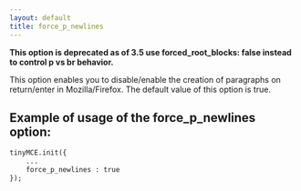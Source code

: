 ```yaml
---
layout: default
title: force_p_newlines
---
```


**This option is deprecated as of 3.5 use forced_root_blocks: false instead to control p vs br behavior.**

This option enables you to disable/enable the creation of paragraphs on return/enter in Mozilla/Firefox. The default value of this option is true.

## Example of usage of the force_p_newlines option:

```html
tinyMCE.init({
	...
	force_p_newlines : true
});
```
